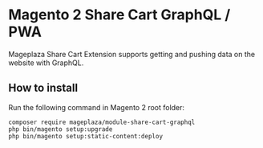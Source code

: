 # Magento 2 Share Cart GraphQL / PWA

Mageplaza Share Cart Extension supports getting and pushing data on the website with GraphQL.

## How to install

Run the following command in Magento 2 root folder:

```
composer require mageplaza/module-share-cart-graphql
php bin/magento setup:upgrade
php bin/magento setup:static-content:deploy
```
